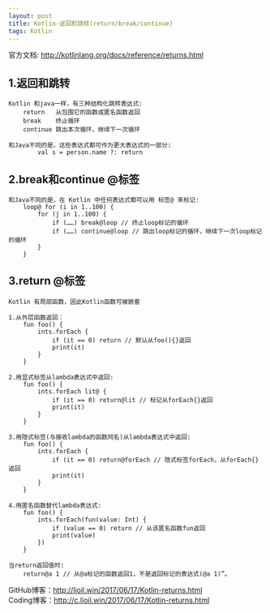 ```yaml
---
layout: post
title: Kotlin-返回和跳转(return/break/continue)
tags: Kotlin
---
```

官方文档: http://kotlinlang.org/docs/reference/returns.html

## 1.返回和跳转
    Kotlin 和java一样，有三种结构化跳转表达式:
        return   从包围它的函数或匿名函数返回
        break    终止循环
        continue 跳出本次循环，继续下一次循环

    和Java不同的是，这些表达式都可作为更大表达式的一部分:
            val s = person.name ?: return

## 2.break和continue @标签
    和Java不同的是，在 Kotlin 中任何表达式都可以用 标签@ 来标记:
        loop@ for (i in 1..100) {
            for (j in 1..100) {
                if (……) break@loop // 终止loop标记的循环
                if (……) continue@loop // 跳出loop标记的循环，继续下一次loop标记的循环
            }
        }

## 3.return @标签
    Kotlin 有局部函数，因此Kotlin函数可被嵌套

    1.从外层函数返回：
        fun foo() {
            ints.forEach {
                if (it == 0) return // 默认从foo(){}返回
                print(it)
            }
        }
        
    2.用显式标签从lambda表达式中返回:
        fun foo() {
            ints.forEach lit@ {
                if (it == 0) return@lit // 标记从forEach{}返回
                print(it)
            }
        }
    
    3.用隐式标签(与接收lambda的函数同名)从lambda表达式中返回:
        fun foo() {
            ints.forEach {
                if (it == 0) return@forEach // 隐式标签forEach，从forEach{}返回
                print(it)
            }
        }

    4.用匿名函数替代lambda表达式:
        fun foo() {
            ints.forEach(fun(value: Int) {
                if (value == 0) return // 从该匿名函数fun返回
                print(value)
            })
        }

    当return返回值时:
        return@a 1 // 从@a标记的函数返回1，不是返回标记的表达式(@a 1)”。
        
GitHub博客：http://lioil.win/2017/06/17/Kotlin-returns.html   
Coding博客：http://c.lioil.win/2017/06/17/Kotlin-returns.html
